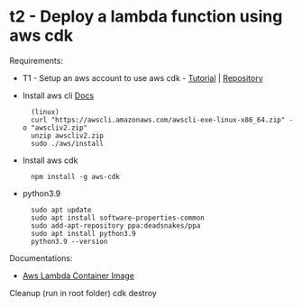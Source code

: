# t2 - Deploy a lambda function using aws cdk

Requirements:
- T1 - Setup an aws account to use aws cdk - [Tutorial](https://www.youtube.com/watch?v=q1Rwus-uioY) | [Repository](https://github.com/tj0000/t1)
- Install aws cli [Docs](https://docs.aws.amazon.com/cli/latest/userguide/getting-started-install.html)

        (linux)
        curl "https://awscli.amazonaws.com/awscli-exe-linux-x86_64.zip" -o "awscliv2.zip"
        unzip awscliv2.zip
        sudo ./aws/install

- Install aws cdk

        npm install -g aws-cdk

- python3.9

        sudo apt update
        sudo apt install software-properties-common
        sudo add-apt-repository ppa:deadsnakes/ppa
        sudo apt install python3.9
        python3.9 --version


Documentations:
- [Aws Lambda Container Image](https://docs.aws.amazon.com/lambda/latest/dg/images-create.html)


Cleanup
        (run in root folder)
        cdk destroy